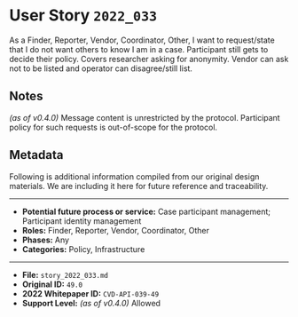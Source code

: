 
# User Story `2022_033` #

As a Finder, Reporter, Vendor, Coordinator, Other,  I want to request/state that I do not want others to know I am in a case. Participant still gets to decide their policy. Covers researcher asking for anonymity. Vendor can ask not to be listed and operator can disagree/still list.

## Notes ##

*(as of v0.4.0)*
Message content is unrestricted by the protocol. Participant policy for such requests is out-of-scope for the protocol.


## Metadata ##

Following is additional information compiled from our original design materials.
We are including it here for future reference and traceability.

---

- **Potential future process or service:** Case participant management; Participant identity management
- **Roles:** Finder, Reporter, Vendor, Coordinator, Other
- **Phases:** Any
- **Categories:** Policy, Infrastructure

---

- **File:** `story_2022_033.md`
- **Original ID:** `49.0`
- **2022 Whitepaper ID:** `CVD-API-039-49`
- **Support Level:** *(as of v0.4.0)* Allowed
